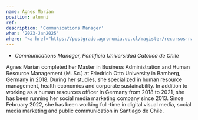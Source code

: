 ```yaml
---
name: Agnes Marian
position: alumni
ref: 
description: 'Communications Manager'
when: '2023-Jan2025'
where: '<a href="https://postgrado.agronomia.uc.cl/magister/recursos-naturales">Master in Natural Resources UC</a>'
---
```


- _Communications Manager, Pontificia Universidad Catolica de Chile_<br>

Agnes Marian completed her Master in Business Administration and Human Resource Management (M. Sc.) at Friedrich Otto University in Bamberg, Germany in 2018. During her studies, she specialized in human resource management, health economics and corporate sustainability. In addition to working as a human resources officer in Germany from 2018 to 2021, she has been running her social media marketing company since 2013. Since February 2022, she has been working full-time in digital visual media, social media marketing and public communication in Santiago de Chile.
